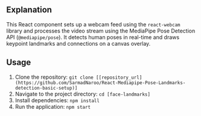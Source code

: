 ## Explanation
This React component sets up a webcam feed using the `react-webcam` library and processes the video stream using the MediaPipe Pose Detection API (`@mediapipe/pose`). It detects human poses in real-time and draws keypoint landmarks and connections on a canvas overlay.

## Usage
1. Clone the repository: `git clone [[repository_url](https://github.com/SarmadNaroo/React-Mediapipe-Pose-Landmarks-detection-basic-setup)]`
2. Navigate to the project directory: `cd [face-landmarks]`
3. Install dependencies: `npm install`
4. Run the application: `npm start`
